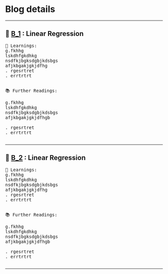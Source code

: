 # Blog details

---
## :school: [B_1](/Learnings/my_learnings.md#learning-details) : Linear Regression 

<pre>&#128214 Learnings:
g.fkhhg
lskdhfgkdhkg
nsdfkjbgksdgbjkdsbgs
afjkbgakjgkjdfhg
. rgesrtret  
. errtrtrt

</pre>

<pre>&#128218 Further Readings:

g.fkhhg
lskdhfgkdhkg
nsdfkjbgksdgbjkdsbgs
afjkbgakjgkjdfhgb

. rgesrtret
. errtrtrt

</pre>

---

## :school: [B_2](https://github.com/Preetham777/DataScience/tree/master/Learnings) : Linear Regression 

<pre>&#128214 Learnings:
g.fkhhg
lskdhfgkdhkg
nsdfkjbgksdgbjkdsbgs
afjkbgakjgkjdfhg
. rgesrtret  
. errtrtrt

</pre>

<pre>&#128218 Further Readings:

g.fkhhg
lskdhfgkdhkg
nsdfkjbgksdgbjkdsbgs
afjkbgakjgkjdfhgb

. rgesrtret
. errtrtrt

</pre>

---


